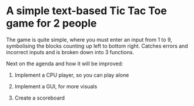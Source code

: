 # A simple text-based Tic Tac Toe game for 2 people

The game is quite simple, where you must enter an input from 1 to 9, symbolising the blocks counting up left to bottom right. 
Catches errors and incorrect inputs and is broken down into 3 functions.

Next on the agenda and how it will be improved:
1. Implement a CPU player, so you can play alone

2. Implement a GUI, for more visuals

3. Create a scoreboard
